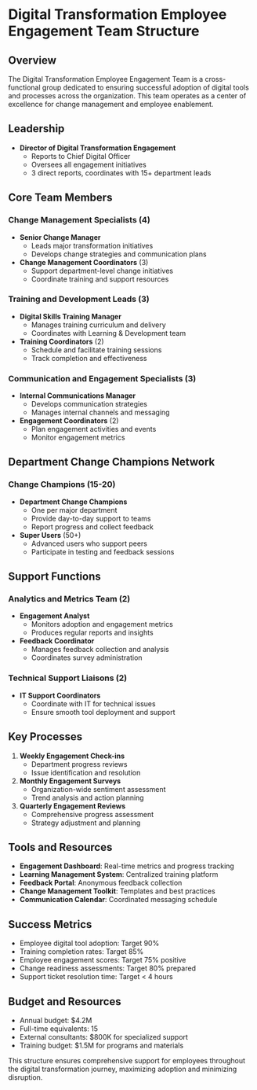 # Digital Transformation Employee Engagement Team Structure

## Overview
The Digital Transformation Employee Engagement Team is a cross-functional group dedicated to ensuring successful adoption of digital tools and processes across the organization. This team operates as a center of excellence for change management and employee enablement.

## Leadership
- **Director of Digital Transformation Engagement**
  - Reports to Chief Digital Officer
  - Oversees all engagement initiatives
  - 3 direct reports, coordinates with 15+ department leads

## Core Team Members
### Change Management Specialists (4)
- **Senior Change Manager**
  - Leads major transformation initiatives
  - Develops change strategies and communication plans
- **Change Management Coordinators** (3)
  - Support department-level change initiatives
  - Coordinate training and support resources

### Training and Development Leads (3)
- **Digital Skills Training Manager**
  - Manages training curriculum and delivery
  - Coordinates with Learning & Development team
- **Training Coordinators** (2)
  - Schedule and facilitate training sessions
  - Track completion and effectiveness

### Communication and Engagement Specialists (3)
- **Internal Communications Manager**
  - Develops communication strategies
  - Manages internal channels and messaging
- **Engagement Coordinators** (2)
  - Plan engagement activities and events
  - Monitor engagement metrics

## Department Change Champions Network
### Change Champions (15-20)
- **Department Change Champions**
  - One per major department
  - Provide day-to-day support to teams
  - Report progress and collect feedback
- **Super Users** (50+)
  - Advanced users who support peers
  - Participate in testing and feedback sessions

## Support Functions
### Analytics and Metrics Team (2)
- **Engagement Analyst**
  - Monitors adoption and engagement metrics
  - Produces regular reports and insights
- **Feedback Coordinator**
  - Manages feedback collection and analysis
  - Coordinates survey administration

### Technical Support Liaisons (2)
- **IT Support Coordinators**
  - Coordinate with IT for technical issues
  - Ensure smooth tool deployment and support

## Key Processes
1. **Weekly Engagement Check-ins**
   - Department progress reviews
   - Issue identification and resolution
2. **Monthly Engagement Surveys**
   - Organization-wide sentiment assessment
   - Trend analysis and action planning
3. **Quarterly Engagement Reviews**
   - Comprehensive progress assessment
   - Strategy adjustment and planning

## Tools and Resources
- **Engagement Dashboard**: Real-time metrics and progress tracking
- **Learning Management System**: Centralized training platform
- **Feedback Portal**: Anonymous feedback collection
- **Change Management Toolkit**: Templates and best practices
- **Communication Calendar**: Coordinated messaging schedule

## Success Metrics
- Employee digital tool adoption: Target 90%
- Training completion rates: Target 85%
- Employee engagement scores: Target 75% positive
- Change readiness assessments: Target 80% prepared
- Support ticket resolution time: Target < 4 hours

## Budget and Resources
- Annual budget: $4.2M
- Full-time equivalents: 15
- External consultants: $800K for specialized support
- Training budget: $1.5M for programs and materials

This structure ensures comprehensive support for employees throughout the digital transformation journey, maximizing adoption and minimizing disruption.